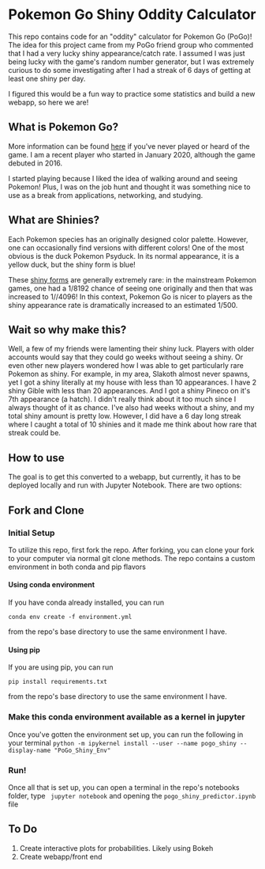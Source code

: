 # Pokemon Go Shiny Oddity Calculator

This repo contains code for an "oddity" calculator for Pokemon Go (PoGo)! The idea for this project came from my PoGo friend group who commented that I had a very lucky shiny appearance/catch rate. I assumed I was just being lucky with the game's random number generator, but I was extremely curious to do some investigating after I had a streak of 6 days of getting at least one shiny per day.

I figured this would be a fun way to practice some statistics and build a new webapp, so here we are!

## What is Pokemon Go?

More information can be found [here](https://pokemongolive.com/en/) if you've never played or heard of the game. I am a recent player who started in January 2020, although the game debuted in 2016.

I started playing because I liked the idea of walking around and seeing Pokemon! Plus, I was on the job hunt and thought it was something nice to use as a break from applications, networking, and studying.

## What are Shinies?

Each Pokemon species has an originally designed color palette. However, one can occasionally find versions with different colors! One of the most obvious is the duck Pokemon Psyduck. In its normal appearance, it is a yellow duck, but the shiny form is blue!

These [shiny forms](https://bulbapedia.bulbagarden.net/wiki/Shiny_Pok%C3%A9mon) are generally extremely rare: in the mainstream Pokemon games, one had a 1/8192 chance of seeing one originally and then that was increased to 1//4096! In this context, Pokemon Go is nicer to players as the shiny appearance rate is dramatically increased to an estimated 1/500.

## Wait so why make this?

Well, a few of my friends were lamenting their shiny luck. Players with older accounts would say that they could go weeks without seeing a shiny. Or even other new players wondered how I was able to get particularly rare Pokemon as shiny. For example, in my area, Slakoth almost never spawns, yet I got a shiny literally at my house with less than 10 appearances. I have 2 shiny Gible with less than 20 appearances. And I got a shiny Pineco on it's 7th appearance (a hatch). I didn't really think about it too much since I always thought of it as chance. I've also had weeks without a shiny, and my total shiny amount is pretty low. However, I did have a 6 day long streak where I caught a total of 10 shinies and it made me think about how rare that streak could be.

## How to use

The goal is to get this converted to a webapp, but currently, it has to be deployed locally and run with Jupyter Notebook. There are two options:

## Fork and Clone

### Initial Setup

To utilize this repo, first fork the repo. After forking, you can clone your fork to your computer via normal git clone methods. The repo contains a custom environment in both conda and pip flavors

#### Using conda environment

If you have conda already installed, you can run

```
conda env create -f environment.yml
```

from the repo's base directory to use the same environment I have.

#### Using pip

If you are using pip, you can run 

```
pip install requirements.txt
```

from the repo's base directory to use the same environment I have.

### Make this conda environment available as a kernel in jupyter

Once you've gotten the environment set up, you can run the following in your terminal 
```python -m ipykernel install --user --name pogo_shiny --display-name "PoGo_Shiny_Env"```

### Run!

Once all that is set up, you can open a terminal in the repo's notebooks folder, type
``` jupyter notebook``` and opening the ```pogo_shiny_predictor.ipynb``` file


## To Do
1. Create interactive plots for probabilities. Likely using Bokeh
2. Create webapp/front end